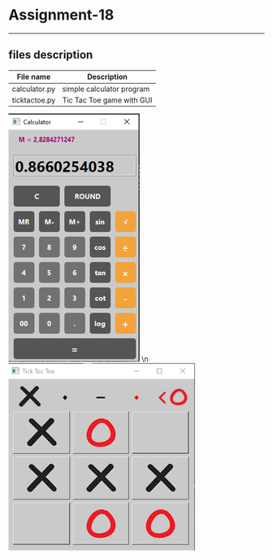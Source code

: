 # Assignment-18
---
## files description

| File name | Description |
|--- | --- |
|calculator.py | simple calculator program |
|ticktactoe.py | Tic Tac Toe game with GUI |



![calculator](calculator.png)
\n
![tic tac toe](tictactoe.png)
